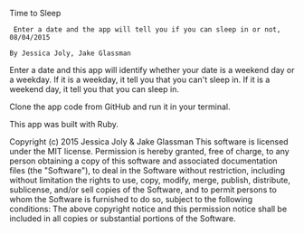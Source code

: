 Time to Sleep

     Enter a date and the app will tell you if you can sleep in or not, 08/04/2015

    By Jessica Joly, Jake Glassman

  Enter a date and this app will identify whether your date is a weekend day or a weekday. If it is a weekday, it tell you that you can't sleep in. If it is a weekend day, it tell you that you can sleep in.

  Clone the app code from GitHub and run it in your terminal.

  This app was built with Ruby.

Copyright (c) 2015 Jessica Joly & Jake Glassman
 This software is licensed under the MIT license.
 Permission is hereby granted, free of charge, to any person obtaining a copy of this software and associated documentation files (the "Software"), to deal in the Software without restriction, including without limitation the rights to use, copy, modify, merge, publish, distribute, sublicense, and/or sell copies of the Software, and to permit persons to whom the Software is furnished to do so, subject to the following conditions:
 The above copyright notice and this permission notice shall be included in all copies or substantial portions of the Software.

